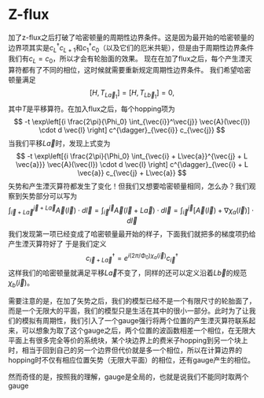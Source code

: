 # Z-flux
加了z-flux之后打破了哈密顿量的周期性边界条件。这是因为最开始的哈密顿量的边界项其实是$c^{\dagger}_{L} c_{L+1}$和$c^{\dagger}_1 c_0$（以及它们的厄米共轭），但是由于周期性边界条件我们有$c_{L} = c_0$，所以才会有轮胎面的效果。
现在在加了flux之后，每个产生湮灭算符都有了不同的相位，这时候就需要重新规定周期性边界条件。
我们希望哈密顿量满足
$$
[H, T_{L \vec{a}_1}] = [H, T_{L \vec{b}_1}] = 0,
$$
其中$T$是平移算符。在加入flux之后，每个hopping项为
$$
-t \exp\left[{i \frac{2\pi}{\Phi_0} \int_{\vec{i}}^\vec{j}} \vec{A}(\vec{l}) \cdot d \vec{l} \right] c^{\dagger}_{\vec{i}} c_{\vec{j}}
$$
当我们平移$L\vec{a}$时，发现上式变为
$$
-t \exp\left[{i \frac{2\pi}{\Phi_0} \int_{\vec{i} + L\vec{a}}^{\vec{j} + L \vec{a}}} \vec{A}(\vec{l}) \cdot d \vec{l} \right] c^{\dagger}_{\vec{i} + L \vec{a}} c_{\vec{j} + L\vec{a}}
$$
矢势和产生湮灭算符都发生了变化！但我们又想要哈密顿量相同，怎么办？我们观察到矢势部分可以写为
$$
 \int_{\vec{i} + L\vec{a}}^{\vec{j} + L \vec{a}} \vec{A}(\vec{l}) \cdot d \vec{l} = 
 \int_{\vec{i}}^{\vec{j}} \vec{A}(\vec{l} + L \vec{a}) \cdot d \vec{l}
= \int_{\vec{i}}^{\vec{j}} [\vec{A}(\vec{l}) +  \nabla \chi_a(\vec{l}) ] \cdot  d \vec{l}
$$
我们发现第一项已经变成了哈密顿量最开始的样子，下面我们就把多的梯度项扔给产生湮灭算符好了
于是我们定义
$$
c^{\dagger}_{\vec{i} + L \vec{a}} = e^{i (2\pi / \Phi_0) \chi_a(\vec{i})} c^{\dagger}_{\vec{i}}
$$
这样我们的哈密顿量就满足平移$L \vec{a}$不变了，同样的还可以定义沿着$L\vec{b}$的规范$\chi_b(\vec{i})$。

需要注意的是，在加了矢势之后，我们的模型已经不是一个有限尺寸的轮胎面了，而是一个无限大的平面，我们的模型只是生活在其中的很小一部分。此时为了让我们的模拟有周期性，我们引入了一个gauge强行将两个位置的产生湮灭算符联系起来，可以想象为取了这个gauge之后，两个位置的波函数相差一个相位，在无限大平面上有很多完全等价的系统块，某个块边界上的费米子hopping到另一个块上时，相当于回到自己的另一个边界但代价就是多一个相位，所以在计算边界的hopping时不仅有相应位置矢势（无限大平面）的相位，还有gauge产生的相位。

然而奇怪的是，按照我的理解，gauge是全局的，也就是说我们不能同时取两个gauge